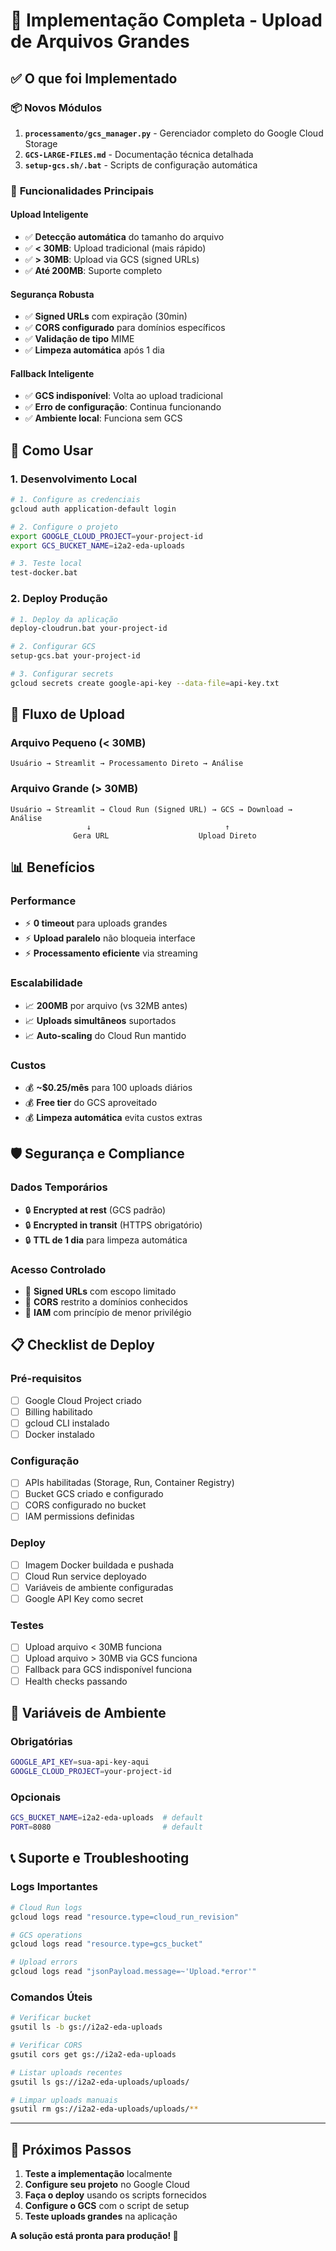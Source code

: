 # 🎉 Implementação Completa - Upload de Arquivos Grandes

## ✅ **O que foi Implementado**

### 📦 **Novos Módulos**
1. **`processamento/gcs_manager.py`** - Gerenciador completo do Google Cloud Storage
2. **`GCS-LARGE-FILES.md`** - Documentação técnica detalhada
3. **`setup-gcs.sh/.bat`** - Scripts de configuração automática

### 🔧 **Funcionalidades Principais**

#### **Upload Inteligente**
- ✅ **Detecção automática** do tamanho do arquivo
- ✅ **< 30MB**: Upload tradicional (mais rápido)
- ✅ **> 30MB**: Upload via GCS (signed URLs)
- ✅ **Até 200MB**: Suporte completo

#### **Segurança Robusta**
- ✅ **Signed URLs** com expiração (30min)
- ✅ **CORS configurado** para domínios específicos
- ✅ **Validação de tipo** MIME
- ✅ **Limpeza automática** após 1 dia

#### **Fallback Inteligente**
- ✅ **GCS indisponível**: Volta ao upload tradicional
- ✅ **Erro de configuração**: Continua funcionando
- ✅ **Ambiente local**: Funciona sem GCS

## 🚀 **Como Usar**

### **1. Desenvolvimento Local**
```bash
# 1. Configure as credenciais
gcloud auth application-default login

# 2. Configure o projeto
export GOOGLE_CLOUD_PROJECT=your-project-id
export GCS_BUCKET_NAME=i2a2-eda-uploads

# 3. Teste local
test-docker.bat
```

### **2. Deploy Produção**
```bash
# 1. Deploy da aplicação
deploy-cloudrun.bat your-project-id

# 2. Configurar GCS
setup-gcs.bat your-project-id

# 3. Configurar secrets
gcloud secrets create google-api-key --data-file=api-key.txt
```

## 🔄 **Fluxo de Upload**

### **Arquivo Pequeno (< 30MB)**
```
Usuário → Streamlit → Processamento Direto → Análise
```

### **Arquivo Grande (> 30MB)**
```
Usuário → Streamlit → Cloud Run (Signed URL) → GCS → Download → Análise
                 ↓                              ↑
              Gera URL                    Upload Direto
```

## 📊 **Benefícios**

### **Performance**
- ⚡ **0 timeout** para uploads grandes
- ⚡ **Upload paralelo** não bloqueia interface
- ⚡ **Processamento eficiente** via streaming

### **Escalabilidade**
- 📈 **200MB** por arquivo (vs 32MB antes)
- 📈 **Uploads simultâneos** suportados
- 📈 **Auto-scaling** do Cloud Run mantido

### **Custos**
- 💰 **~$0.25/mês** para 100 uploads diários
- 💰 **Free tier** do GCS aproveitado
- 💰 **Limpeza automática** evita custos extras

## 🛡️ **Segurança e Compliance**

### **Dados Temporários**
- 🔒 **Encrypted at rest** (GCS padrão)
- 🔒 **Encrypted in transit** (HTTPS obrigatório)
- 🔒 **TTL de 1 dia** para limpeza automática

### **Acesso Controlado**
- 🔐 **Signed URLs** com escopo limitado
- 🔐 **CORS** restrito a domínios conhecidos
- 🔐 **IAM** com princípio de menor privilégio

## 📋 **Checklist de Deploy**

### **Pré-requisitos**
- [ ] Google Cloud Project criado
- [ ] Billing habilitado
- [ ] gcloud CLI instalado
- [ ] Docker instalado

### **Configuração**
- [ ] APIs habilitadas (Storage, Run, Container Registry)
- [ ] Bucket GCS criado e configurado
- [ ] CORS configurado no bucket
- [ ] IAM permissions definidas

### **Deploy**
- [ ] Imagem Docker buildada e pushada
- [ ] Cloud Run service deployado
- [ ] Variáveis de ambiente configuradas
- [ ] Google API Key como secret

### **Testes**
- [ ] Upload arquivo < 30MB funciona
- [ ] Upload arquivo > 30MB via GCS funciona
- [ ] Fallback para GCS indisponível funciona
- [ ] Health checks passando

## 🔧 **Variáveis de Ambiente**

### **Obrigatórias**
```bash
GOOGLE_API_KEY=sua-api-key-aqui
GOOGLE_CLOUD_PROJECT=your-project-id
```

### **Opcionais**
```bash
GCS_BUCKET_NAME=i2a2-eda-uploads  # default
PORT=8080                         # default
```

## 📞 **Suporte e Troubleshooting**

### **Logs Importantes**
```bash
# Cloud Run logs
gcloud logs read "resource.type=cloud_run_revision"

# GCS operations
gcloud logs read "resource.type=gcs_bucket"

# Upload errors
gcloud logs read "jsonPayload.message=~'Upload.*error'"
```

### **Comandos Úteis**
```bash
# Verificar bucket
gsutil ls -b gs://i2a2-eda-uploads

# Verificar CORS
gsutil cors get gs://i2a2-eda-uploads

# Listar uploads recentes
gsutil ls gs://i2a2-eda-uploads/uploads/

# Limpar uploads manuais
gsutil rm gs://i2a2-eda-uploads/uploads/**
```

---

## 🎯 **Próximos Passos**

1. **Teste a implementação** localmente
2. **Configure seu projeto** no Google Cloud
3. **Faça o deploy** usando os scripts fornecidos
4. **Configure o GCS** com o script de setup
5. **Teste uploads grandes** na aplicação

**A solução está pronta para produção! 🚀**